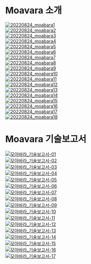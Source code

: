 # Moavara 소개

<p dir="auto"><a target="_blank" rel="noopener noreferrer" href="https://user-images.githubusercontent.com/22631075/249970473-5927bbcd-f021-415c-b625-fcbcc960eee0.png"><img src="https://user-images.githubusercontent.com/22631075/249970473-5927bbcd-f021-415c-b625-fcbcc960eee0.png" alt="20220824_moabara1" style="max-width: 100%;"></a><br>
<a target="_blank" rel="noopener noreferrer" href="https://user-images.githubusercontent.com/22631075/249970493-0d145c2d-e318-45c7-a2bf-5e9fa7eecaa8.png"><img src="https://user-images.githubusercontent.com/22631075/249970493-0d145c2d-e318-45c7-a2bf-5e9fa7eecaa8.png" alt="20220824_moabara2" style="max-width: 100%;"></a><br>
<a target="_blank" rel="noopener noreferrer" href="https://user-images.githubusercontent.com/22631075/249970497-37c30ef1-9ef5-4f35-8410-dacb0133a542.png"><img src="https://user-images.githubusercontent.com/22631075/249970497-37c30ef1-9ef5-4f35-8410-dacb0133a542.png" alt="20220824_moabara3" style="max-width: 100%;"></a><br>
<a target="_blank" rel="noopener noreferrer" href="https://user-images.githubusercontent.com/22631075/249970500-603543c8-faa6-4d33-8ef0-8a504d9f55b0.png"><img src="https://user-images.githubusercontent.com/22631075/249970500-603543c8-faa6-4d33-8ef0-8a504d9f55b0.png" alt="20220824_moabara4" style="max-width: 100%;"></a><br>
<a target="_blank" rel="noopener noreferrer" href="https://user-images.githubusercontent.com/22631075/249970506-c6cbdd30-31fa-4644-b6a4-7252278030bb.png"><img src="https://user-images.githubusercontent.com/22631075/249970506-c6cbdd30-31fa-4644-b6a4-7252278030bb.png" alt="20220824_moabara5" style="max-width: 100%;"></a><br>
<a target="_blank" rel="noopener noreferrer" href="https://user-images.githubusercontent.com/22631075/249970510-de7d21df-1751-4eb1-a0bf-003cfe6de62b.png"><img src="https://user-images.githubusercontent.com/22631075/249970510-de7d21df-1751-4eb1-a0bf-003cfe6de62b.png" alt="20220824_moabara6" style="max-width: 100%;"></a><br>
<a target="_blank" rel="noopener noreferrer" href="https://user-images.githubusercontent.com/22631075/249970515-dd102c4f-a1e3-401a-b8e2-e6d987cf6ed8.png"><img src="https://user-images.githubusercontent.com/22631075/249970515-dd102c4f-a1e3-401a-b8e2-e6d987cf6ed8.png" alt="20220824_moabara7" style="max-width: 100%;"></a><br>
<a target="_blank" rel="noopener noreferrer" href="https://user-images.githubusercontent.com/22631075/249970517-eac81ed2-3207-4be7-8793-f1a1b3cec36f.png"><img src="https://user-images.githubusercontent.com/22631075/249970517-eac81ed2-3207-4be7-8793-f1a1b3cec36f.png" alt="20220824_moabara8" style="max-width: 100%;"></a><br>
<a target="_blank" rel="noopener noreferrer" href="https://user-images.githubusercontent.com/22631075/249970519-883e8904-a1ed-4c08-a78b-3d8533396ba8.png"><img src="https://user-images.githubusercontent.com/22631075/249970519-883e8904-a1ed-4c08-a78b-3d8533396ba8.png" alt="20220824_moabara9" style="max-width: 100%;"></a><br>
<a target="_blank" rel="noopener noreferrer" href="https://user-images.githubusercontent.com/22631075/249970520-4e0191c5-48ca-4d93-9817-d6e7e1c0511e.png"><img src="https://user-images.githubusercontent.com/22631075/249970520-4e0191c5-48ca-4d93-9817-d6e7e1c0511e.png" alt="20220824_moabara10" style="max-width: 100%;"></a><br>
<a target="_blank" rel="noopener noreferrer" href="https://user-images.githubusercontent.com/22631075/249970522-020043ac-86f1-4f2b-9d13-2432f7d69280.png"><img src="https://user-images.githubusercontent.com/22631075/249970522-020043ac-86f1-4f2b-9d13-2432f7d69280.png" alt="20220824_moabara11" style="max-width: 100%;"></a><br>
<a target="_blank" rel="noopener noreferrer" href="https://user-images.githubusercontent.com/22631075/249970524-f3092787-851b-442d-afbf-5c0b70691900.png"><img src="https://user-images.githubusercontent.com/22631075/249970524-f3092787-851b-442d-afbf-5c0b70691900.png" alt="20220824_moabara12" style="max-width: 100%;"></a><br>
<a target="_blank" rel="noopener noreferrer" href="https://user-images.githubusercontent.com/22631075/249970526-5df61d7e-dd81-4e96-ac05-1d43a0d4fef7.png"><img src="https://user-images.githubusercontent.com/22631075/249970526-5df61d7e-dd81-4e96-ac05-1d43a0d4fef7.png" alt="20220824_moabara13" style="max-width: 100%;"></a><br>
<a target="_blank" rel="noopener noreferrer" href="https://user-images.githubusercontent.com/22631075/249970528-eeb6c586-ba60-4fb0-979d-49ab95c3cfe3.png"><img src="https://user-images.githubusercontent.com/22631075/249970528-eeb6c586-ba60-4fb0-979d-49ab95c3cfe3.png" alt="20220824_moabara14" style="max-width: 100%;"></a><br>
<a target="_blank" rel="noopener noreferrer" href="https://user-images.githubusercontent.com/22631075/249970532-53c6176b-2d32-44b6-a101-bade1c640965.png"><img src="https://user-images.githubusercontent.com/22631075/249970532-53c6176b-2d32-44b6-a101-bade1c640965.png" alt="20220824_moabara15" style="max-width: 100%;"></a><br>
<a target="_blank" rel="noopener noreferrer" href="https://user-images.githubusercontent.com/22631075/249970533-fb5abd91-076c-43cd-b288-82a245151d0a.png"><img src="https://user-images.githubusercontent.com/22631075/249970533-fb5abd91-076c-43cd-b288-82a245151d0a.png" alt="20220824_moabara16" style="max-width: 100%;"></a><br>
<a target="_blank" rel="noopener noreferrer" href="https://user-images.githubusercontent.com/22631075/249970534-e92d022c-521b-4605-8509-7f32d0379cc1.png"><img src="https://user-images.githubusercontent.com/22631075/249970534-e92d022c-521b-4605-8509-7f32d0379cc1.png" alt="20220824_moabara17" style="max-width: 100%;"></a><br>
<a target="_blank" rel="noopener noreferrer" href="https://user-images.githubusercontent.com/22631075/249970535-cca67397-a262-4533-a43a-933aafa87cde.png"><img src="https://user-images.githubusercontent.com/22631075/249970535-cca67397-a262-4533-a43a-933aafa87cde.png" alt="20220824_moabara18" style="max-width: 100%;"></a></p>

# Moavara 기술보고서

<p dir="auto"><a target="_blank" rel="noopener noreferrer" href="https://user-images.githubusercontent.com/22631075/250290611-6d656e17-8e66-447e-8ae5-a50ad0e64312.png"><img src="https://user-images.githubusercontent.com/22631075/250290611-6d656e17-8e66-447e-8ae5-a50ad0e64312.png" alt="모아바라_기술보고서-01" style="max-width: 100%;"></a><br>
<a target="_blank" rel="noopener noreferrer" href="https://user-images.githubusercontent.com/22631075/250290613-f1b6a4c7-1b2b-45f2-a69c-a9d5bd5abad0.png"><img src="https://user-images.githubusercontent.com/22631075/250290613-f1b6a4c7-1b2b-45f2-a69c-a9d5bd5abad0.png" alt="모아바라_기술보고서-02" style="max-width: 100%;"></a><br>
<a target="_blank" rel="noopener noreferrer" href="https://user-images.githubusercontent.com/22631075/250290623-b9358603-eabd-4362-a294-222ba3a342e4.png"><img src="https://user-images.githubusercontent.com/22631075/250290623-b9358603-eabd-4362-a294-222ba3a342e4.png" alt="모아바라_기술보고서-03" style="max-width: 100%;"></a><br>
<a target="_blank" rel="noopener noreferrer" href="https://user-images.githubusercontent.com/22631075/250290627-da74ea99-d0e4-43b4-bf3a-005f162cb544.png"><img src="https://user-images.githubusercontent.com/22631075/250290627-da74ea99-d0e4-43b4-bf3a-005f162cb544.png" alt="모아바라_기술보고서-04" style="max-width: 100%;"></a><br>
<a target="_blank" rel="noopener noreferrer" href="https://user-images.githubusercontent.com/22631075/250290630-9361cea3-e74b-4757-b017-db9a72c59af6.png"><img src="https://user-images.githubusercontent.com/22631075/250290630-9361cea3-e74b-4757-b017-db9a72c59af6.png" alt="모아바라_기술보고서-05" style="max-width: 100%;"></a><br>
<a target="_blank" rel="noopener noreferrer" href="https://user-images.githubusercontent.com/22631075/250290633-679a6c02-f4b4-486e-a005-e50c8cf25e57.png"><img src="https://user-images.githubusercontent.com/22631075/250290633-679a6c02-f4b4-486e-a005-e50c8cf25e57.png" alt="모아바라_기술보고서-06" style="max-width: 100%;"></a><br>
<a target="_blank" rel="noopener noreferrer" href="https://user-images.githubusercontent.com/22631075/250290637-1c24d0cf-9f93-4627-80e7-6468f79de23d.png"><img src="https://user-images.githubusercontent.com/22631075/250290637-1c24d0cf-9f93-4627-80e7-6468f79de23d.png" alt="모아바라_기술보고서-07" style="max-width: 100%;"></a><br>
<a target="_blank" rel="noopener noreferrer" href="https://user-images.githubusercontent.com/22631075/250290639-71209dcc-8eef-43fa-8dfb-b4753c6582bd.png"><img src="https://user-images.githubusercontent.com/22631075/250290639-71209dcc-8eef-43fa-8dfb-b4753c6582bd.png" alt="모아바라_기술보고서-08" style="max-width: 100%;"></a><br>
<a target="_blank" rel="noopener noreferrer" href="https://user-images.githubusercontent.com/22631075/250290645-22456213-7af0-4423-860a-ed2c434578b0.png"><img src="https://user-images.githubusercontent.com/22631075/250290645-22456213-7af0-4423-860a-ed2c434578b0.png" alt="모아바라_기술보고서-09" style="max-width: 100%;"></a><br>
<a target="_blank" rel="noopener noreferrer" href="https://user-images.githubusercontent.com/22631075/250290652-2ef419f7-719b-4b41-9cab-c35691bbea25.png"><img src="https://user-images.githubusercontent.com/22631075/250290652-2ef419f7-719b-4b41-9cab-c35691bbea25.png" alt="모아바라_기술보고서-10" style="max-width: 100%;"></a><br>
<a target="_blank" rel="noopener noreferrer" href="https://user-images.githubusercontent.com/22631075/250290666-33f6a061-4517-424e-8160-27a299b22863.png"><img src="https://user-images.githubusercontent.com/22631075/250290666-33f6a061-4517-424e-8160-27a299b22863.png" alt="모아바라_기술보고서-11" style="max-width: 100%;"></a><br>
<a target="_blank" rel="noopener noreferrer" href="https://user-images.githubusercontent.com/22631075/250290678-f5a30035-9a3c-44f3-846c-8fd2b9b7c2ab.png"><img src="https://user-images.githubusercontent.com/22631075/250290678-f5a30035-9a3c-44f3-846c-8fd2b9b7c2ab.png" alt="모아바라_기술보고서-12" style="max-width: 100%;"></a><br>
<a target="_blank" rel="noopener noreferrer" href="https://user-images.githubusercontent.com/22631075/250290692-7ad577e9-4c45-4c6f-ac41-2f9644eff350.png"><img src="https://user-images.githubusercontent.com/22631075/250290692-7ad577e9-4c45-4c6f-ac41-2f9644eff350.png" alt="모아바라_기술보고서-13" style="max-width: 100%;"></a><br>
<a target="_blank" rel="noopener noreferrer" href="https://user-images.githubusercontent.com/22631075/250290698-a91ebc6d-86c3-4867-9d7d-8b9272cc9874.png"><img src="https://user-images.githubusercontent.com/22631075/250290698-a91ebc6d-86c3-4867-9d7d-8b9272cc9874.png" alt="모아바라_기술보고서-14" style="max-width: 100%;"></a><br>
<a target="_blank" rel="noopener noreferrer" href="https://user-images.githubusercontent.com/22631075/250290703-5402f7f2-e541-4b66-a9f9-367aced6344d.png"><img src="https://user-images.githubusercontent.com/22631075/250290703-5402f7f2-e541-4b66-a9f9-367aced6344d.png" alt="모아바라_기술보고서-15" style="max-width: 100%;"></a><br>
<a target="_blank" rel="noopener noreferrer" href="https://user-images.githubusercontent.com/22631075/250290710-b8ea925a-5194-4fe5-b563-1755743bd92a.png"><img src="https://user-images.githubusercontent.com/22631075/250290710-b8ea925a-5194-4fe5-b563-1755743bd92a.png" alt="모아바라_기술보고서-16" style="max-width: 100%;"></a><br>
<a target="_blank" rel="noopener noreferrer" href="https://user-images.githubusercontent.com/22631075/250290717-1d92d508-54fc-451e-885a-9dc7e9f664ca.png"><img src="https://user-images.githubusercontent.com/22631075/250290717-1d92d508-54fc-451e-885a-9dc7e9f664ca.png" alt="모아바라_기술보고서-17" style="max-width: 100%;"></a></p>
